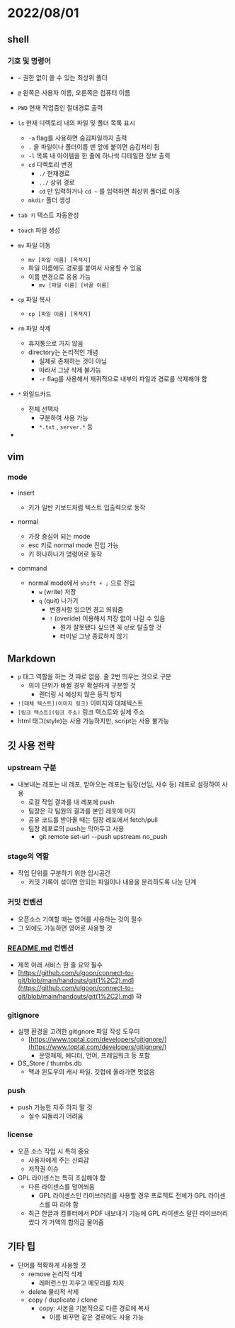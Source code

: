 # 2022/08/01

## shell

### 기호 및 명령어

- `~` 권한 없이 쓸 수 있는 최상위 폴더
- `@` 왼쪽은 사용자 이름, 오른쪽은 컴퓨터 이름
- `PWD` 현재 작업중인 절대경로 출력
- `ls` 현재 디렉토리 내의 파일 및 폴더 목록 표시
  - `-a` flag를 사용하면 숨김파일까지 출력
  - `.` 을 파일이나 폴더이름 맨 앞에 붙이면 숨김처리 됨
  - `-l` 목록 내 아이템을 한 줄에 하나씩 디테일한 정보 출력
  - `cd` 디렉토리 변경
    - `./` 현재경로
    - `../` 상위 경로
    - `cd` 만 입력하거나 `cd ~` 를 입력하면 최상위 폴더로 이동
  - `mkdir` 폴더 생성
- `tab 키` 텍스트 자동완성

- `touch` 파일 생성
- `mv` 파일 이동
  - `mv [파일 이름] [목적지]`
  - 파일 이름에도 경로를 붙여서 사용할 수 있음
  - 이름 변경으로 응용 가능
    - `mv [파일 이름] [바꿀 이름]`
- `cp` 파일 복사
  - `cp [파일 이름] [목적지]`
- `rm` 파일 삭제
  - 휴지통으로 가지 않음
  - directory는 논리적인 개념
    - 실제로 존재하는 것이 아님
    - 따라서 그냥 삭제 불가능
    - `-r` flag를 사용해서 재귀적으로 내부의 파일과 경로를 삭제해야 함
- `*` 와일드카드
  - 전체 선택자
    - 구분하여 사용 가능
    - `*.txt` , `server.*` 등
-

## vim

### mode

- insert

  - 키가 일반 키보드처럼 텍스트 입출력으로 동작

- normal

  - 가장 중심이 되는 mode
  - esc 키로 normal mode 진입 가능
  - 키 하나하나가 명령어로 동작

- command

  - normal mode에서 `shift + ;` 으로 진입
    - `w` (write) 저장
    - `q` (quit) 나가기
      - 변경사항 있으면 경고 띄워줌
      - `!` (overide) 이용해서 저장 없이 나갈 수 있음
        - 뭔가 잘못됐다 싶으면 꼭 q!로 탈출할 것
        - 터미널 그냥 종료하지 않기

## Markdown

- `p` 태그 역할을 하는 것 따로 없음. 줄 2번 띄우는 것으로 구분
  - 의미 단위가 바뀔 경우 확실하게 구분할 것
    - 렌더링 시 예상치 않은 동작 방지
- `![대체 텍스트](이미지 링크)` 이미지와 대체텍스트
- `[링크 텍스트](링크 주소)` 링크 텍스트와 실제 주소
- html 태그(style)는 사용 가능하지만, script는 사용 불가능

## 깃 사용 전략

### upstream 구분

- 내보내는 레포는 내 레포, 받아오는 레포는 팀장(선임, 사수 등) 레포로 설정하여
  사용
  - 로컬 작업 결과를 내 레포에 push
  - 팀장은 각 팀원의 결과를 본인 레포에 머지
  - 공유 코드를 받아올 때는 팀장 레포에서 fetch/pull
  - 팀장 레포로의 push는 막아두고 사용
    - git remote set-url --push upstream no_push

### stage의 역할

- 작업 단위를 구분하기 위한 임시공간
  - 커밋 기록이 섞이면 안되는 파일이나 내용을 분리하도록 나눈 단계

### 커밋 컨벤션

- 오픈소스 기여할 때는 영어를 사용하는 것이 필수
- 그 외에도 가능하면 영어로 사용할 것

### [README.md](http://README.md) 컨벤션

- 제목 아래 서비스 한 줄 요약 필수
- [https://github.com/ulgoon/connect-to-git/blob/main/handouts/git(1%2C2).md](<https://github.com/ulgoon/connect-to-git/blob/main/handouts/git(1%2C2).md>)
  햐

### gitignore

- 실행 환경을 고려한 gitignore 파일 작성 도우미
  - [https://www.toptal.com/developers/gitignore/](https://www.toptal.com/developers/gitignore/)
    - 운영체제, 에디터, 언어, 프레임워크 등 포함
- DS_Store / thumbs.db
  - 맥과 윈도우의 캐시 파일. 깃헙에 올라가면 멋없음

### push

- push 가능한 자주 하지 말 것
  - 실수 되돌리기 어려움

### license

- 오픈 소스 작업 시 특히 중요
  - 사용자에게 주는 신뢰감
  - 저작권 이슈
- GPL 라이센스는 특히 조심해야 함
  - 다른 라이센스를 덮어씌움
    - GPL 라이센스인 라이브러리를 사용할 경우 프로젝트 전체가 GPL 라이센스를 따
      라야 함
  - 최근 한글과 컴퓨터에서 PDF 내보내기 기능에 GPL 라이센스 달린 라이브러리 썼다
    가 거액의 합의금 물어줌

## 기타 팁

- 단어를 적확하게 사용할 것
  - remove 논리적 삭제
    - 레퍼런스만 지우고 메모리를 차지
  - delete 물리적 삭제
  - copy / duplicate / clone
    - copy: 사본을 기본적으로 다른 경로에 복사
      - 이름 바꾸면 같은 경로에도 사용 가능

